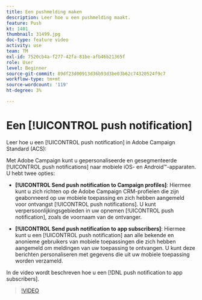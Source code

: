 ```yaml
---
title: Een pushmelding maken
description: Leer hoe u een pushmelding maakt.
feature: Push
kt: 1401
thumbnail: 31499.jpg
doc-type: feature video
activity: use
team: TM
exl-id: 7520cb4a-f277-42fa-81be-afb46b21365f
role: User
level: Beginner
source-git-commit: 89df23d00913d36b93d3be03b62c74320524f9c7
workflow-type: tm+mt
source-wordcount: '119'
ht-degree: 3%

---
```


# Een [!UICONTROL push notification]

Leer hoe u een [!UICONTROL push notification] in Adobe Campaign Standard (ACS):

Met Adobe Campaign kunt u gepersonaliseerde en gesegmenteerde [!UICONTROL push notifications] naar mobiele iOS- en Android™-apparaten. U hebt twee opties:

* **[!UICONTROL Send push notification to Campaign profiles]**: Hiermee kunt u zich richten op de Adobe Campaign CRM-profielen die zijn geabonneerd op uw mobiele toepassing en zich hebben aangemeld voor ontvangst [!UICONTROL push notifications]. U kunt verpersoonlijkingsgebieden in uw opnemen [!UICONTROL push notification], zoals de voornaam van de ontvanger.

* **[!UICONTROL Send push notification to app subscribers]**: Hiermee kunt u een [!UICONTROL push notification] aan alle bekende en anonieme gebruikers van mobiele toepassingen die zich hebben aangemeld om meldingen van uw toepassing te ontvangen. U kunt deze berichten personaliseren met gegevens die uit uw mobiele toepassing worden verzameld.

In de video wordt beschreven hoe u een [!DNL push notification to app subscribers].

>[!VIDEO](https://video.tv.adobe.com/v/31499?quality=12&learn=on)
